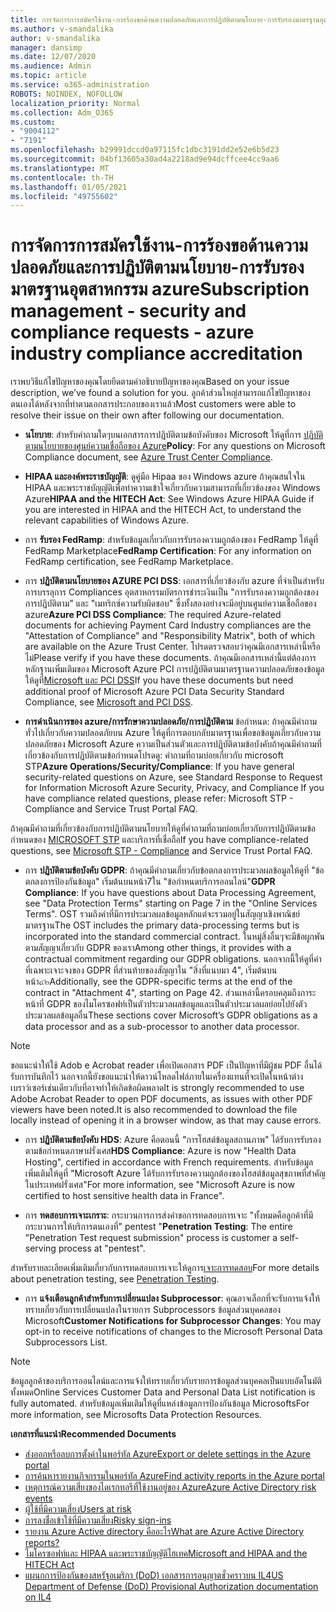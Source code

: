 ```yaml
---
title: การจัดการการสมัครใช้งาน-การร้องขอด้านความปลอดภัยและการปฏิบัติตามนโยบาย-การรับรองมาตรฐานอุตสาหกรรม azure
ms.author: v-smandalika
author: v-smandalika
manager: dansimp
ms.date: 12/07/2020
ms.audience: Admin
ms.topic: article
ms.service: o365-administration
ROBOTS: NOINDEX, NOFOLLOW
localization_priority: Normal
ms.collection: Adm_O365
ms.custom:
- "9004112"
- "7191"
ms.openlocfilehash: b29991dccd0a97115fc1dbc3191dd2e52e6b5d23
ms.sourcegitcommit: 04bf13605a30ad4a2218ad9e94dcffcee4cc9aa6
ms.translationtype: MT
ms.contentlocale: th-TH
ms.lasthandoff: 01/05/2021
ms.locfileid: "49755602"
---
```

# <a name="subscription-management---security-and-compliance-requests---azure-industry-compliance-accreditation"></a><span data-ttu-id="c5fe7-102">การจัดการการสมัครใช้งาน-การร้องขอด้านความปลอดภัยและการปฏิบัติตามนโยบาย-การรับรองมาตรฐานอุตสาหกรรม azure</span><span class="sxs-lookup"><span data-stu-id="c5fe7-102">Subscription management - security and compliance requests - azure industry compliance accreditation</span></span>

<span data-ttu-id="c5fe7-103">เราพบวิธีแก้ไขปัญหาของคุณโดยยึดตามคำอธิบายปัญหาของคุณ</span><span class="sxs-lookup"><span data-stu-id="c5fe7-103">Based on your issue description, we’ve found a solution for you.</span></span> <span data-ttu-id="c5fe7-104">ลูกค้าส่วนใหญ่สามารถแก้ไขปัญหาของตนเองได้หลังจากที่ทำตามเอกสารประกอบของเราแล้ว</span><span class="sxs-lookup"><span data-stu-id="c5fe7-104">Most customers were able to resolve their issue on their own after following our documentation.</span></span>

- <span data-ttu-id="c5fe7-105">**นโยบาย**: สำหรับคำถามใดๆบนเอกสารการปฏิบัติตามข้อบังคับของ Microsoft ให้ดูที่การ [ปฏิบัติตามนโยบายของศูนย์ความเชื่อถือของ Azure](https://docs.microsoft.com/compliance/regulatory/offering-SOC)</span><span class="sxs-lookup"><span data-stu-id="c5fe7-105">**Policy**: For any questions on Microsoft Compliance document, see [Azure Trust Center Compliance](https://docs.microsoft.com/compliance/regulatory/offering-SOC).</span></span>

- <span data-ttu-id="c5fe7-106">**HIPAA และองค์พระราชบัญญัติ**: ดูคู่มือ Hipaa ของ Windows azure ถ้าคุณสนใจใน HIPAA และพระราชบัญญัติเพื่อทำความเข้าใจเกี่ยวกับความสามารถที่เกี่ยวข้องของ Windows Azure</span><span class="sxs-lookup"><span data-stu-id="c5fe7-106">**HIPAA and the HITECH Act**: See Windows Azure HIPAA Guide if you are interested in HIPAA and the HITECH Act, to understand the relevant capabilities of Windows Azure.</span></span>

- <span data-ttu-id="c5fe7-107">การ **รับรอง FedRamp**: สำหรับข้อมูลเกี่ยวกับการรับรองความถูกต้องของ FedRamp ให้ดูที่ FedRamp Marketplace</span><span class="sxs-lookup"><span data-stu-id="c5fe7-107">**FedRamp Certification**: For any information on FedRamp certification, see FedRamp Marketplace.</span></span>

- <span data-ttu-id="c5fe7-108">การ **ปฏิบัติตามนโยบายของ AZURE PCI DSS**: เอกสารที่เกี่ยวข้องกับ azure ที่จำเป็นสำหรับการบรรลุการ Compliances อุตสาหกรรมบัตรการชำระเงินเป็น "การรับรองความถูกต้องของการปฏิบัติตาม" และ "เมทริกซ์ความรับผิดชอบ" ซึ่งทั้งสองอย่างจะมีอยู่บนศูนย์ความเชื่อถือของ azure</span><span class="sxs-lookup"><span data-stu-id="c5fe7-108">**Azure PCI DSS Compliance**: The required Azure-related documents for achieving Payment Card Industry compliances are the "Attestation of Compliance" and "Responsibility Matrix", both of which are available on the Azure Trust Center.</span></span> <span data-ttu-id="c5fe7-109">โปรดตรวจสอบว่าคุณมีเอกสารเหล่านี้หรือไม่</span><span class="sxs-lookup"><span data-stu-id="c5fe7-109">Please verify if you have these documents.</span></span> <span data-ttu-id="c5fe7-110">ถ้าคุณมีเอกสารเหล่านี้แต่ต้องการหลักฐานเพิ่มเติมของ Microsoft Azure PCI การปฏิบัติตามมาตรฐานความปลอดภัยของข้อมูลให้ดูที่[Microsoft และ PCI DSS](https://docs.microsoft.com/compliance/regulatory/offering-PCI-DSS)</span><span class="sxs-lookup"><span data-stu-id="c5fe7-110">If you have these documents but need additional proof of Microsoft Azure PCI Data Security Standard Compliance, see [Microsoft and PCI DSS](https://docs.microsoft.com/compliance/regulatory/offering-PCI-DSS).</span></span>

- <span data-ttu-id="c5fe7-111">**การดำเนินการของ azure/การรักษาความปลอดภัย/การปฏิบัติตาม** ข้อกำหนด: ถ้าคุณมีคำถามทั่วไปเกี่ยวกับความปลอดภัยบน Azure ให้ดูที่การตอบกลับมาตรฐานเพื่อขอข้อมูลเกี่ยวกับความปลอดภัยของ Microsoft Azure ความเป็นส่วนตัวและการปฏิบัติตามข้อบังคับถ้าคุณมีคำถามที่เกี่ยวข้องกับการปฏิบัติตามข้อกำหนดโปรดดู: คำถามที่ถามบ่อยเกี่ยวกับ microsoft STP</span><span class="sxs-lookup"><span data-stu-id="c5fe7-111">**Azure Operations/Security/Compliance**: If you have general security-related questions on Azure, see Standard Response to Request for Information Microsoft Azure Security, Privacy, and Compliance If you have compliance related questions, please refer: Microsoft STP - Compliance and Service Trust Portal FAQ.</span></span>

<span data-ttu-id="c5fe7-112">ถ้าคุณมีคำถามที่เกี่ยวข้องกับการปฏิบัติตามนโยบายให้ดูที่คำถามที่ถามบ่อยเกี่ยวกับการปฏิบัติตามข้อกำหนดของ [MICROSOFT STP](https://www.microsoft.com/trust-center/compliance/compliance-overview) และบริการที่เชื่อถือ</span><span class="sxs-lookup"><span data-stu-id="c5fe7-112">If you have compliance-related questions, see [Microsoft STP - Compliance](https://www.microsoft.com/trust-center/compliance/compliance-overview) and Service Trust Portal FAQ.</span></span>

- <span data-ttu-id="c5fe7-113">การ **ปฏิบัติตามข้อบังคับ GDPR**: ถ้าคุณมีคำถามเกี่ยวกับข้อตกลงการประมวลผลข้อมูลให้ดูที่ "ข้อตกลงการป้องกันข้อมูล" เริ่มต้นบนหน้า7ใน "ข้อกำหนดบริการออนไลน์"</span><span class="sxs-lookup"><span data-stu-id="c5fe7-113">**GDPR Compliance**: If you have questions about Data Processing Agreement, see "Data Protection Terms" starting on Page 7 in the "Online Services Terms".</span></span> <span data-ttu-id="c5fe7-114">OST รวมถึงคำที่มีการประมวลผลข้อมูลหลักแต่จะรวมอยู่ในสัญญาเชิงพาณิชย์มาตรฐาน</span><span class="sxs-lookup"><span data-stu-id="c5fe7-114">The OST includes the primary data-processing terms but is incorporated into the standard commercial contract.</span></span> <span data-ttu-id="c5fe7-115">ในหมู่สิ่งอื่นๆจะมีข้อผูกพันตามสัญญาเกี่ยวกับ GDPR ของเรา</span><span class="sxs-lookup"><span data-stu-id="c5fe7-115">Among other things, it provides with a contractual commitment regarding our GDPR obligations.</span></span> <span data-ttu-id="c5fe7-116">นอกจากนี้ให้ดูที่คำที่เฉพาะเจาะจงของ GDPR ที่ส่วนท้ายของสัญญาใน "สิ่งที่แนบมา 4", เริ่มต้นบนหน้า๔๒</span><span class="sxs-lookup"><span data-stu-id="c5fe7-116">Additionally, see the GDPR-specific terms at the end of the contract in "Attachment 4", starting on Page 42.</span></span> <span data-ttu-id="c5fe7-117">ส่วนเหล่านี้ครอบคลุมถึงภาระหน้าที่ GDPR ของไมโครซอฟท์เป็นตัวประมวลผลข้อมูลและเป็นตัวประมวลผลย่อยไปยังตัวประมวลผลข้อมูลอื่น</span><span class="sxs-lookup"><span data-stu-id="c5fe7-117">These sections cover Microsoft’s GDPR obligations as a data processor and as a sub-processor to another data processor.</span></span>

> [!NOTE]
> <span data-ttu-id="c5fe7-118">ขอแนะนำให้ใช้ Adob e Acrobat reader เพื่อเปิดเอกสาร PDF เป็นปัญหาที่มีผู้ชม PDF อื่นได้รับการบันทึกไว้ นอกจากนี้ยังขอแนะนำให้ดาวน์โหลดไฟล์ภายในเครื่องแทนที่จะเปิดในหน้าต่างเบราว์เซอร์เช่นเดียวกับที่อาจทำให้เกิดข้อผิดพลาด</span><span class="sxs-lookup"><span data-stu-id="c5fe7-118">It is strongly recommended to use Adobe Acrobat Reader to open PDF documents, as issues with other PDF viewers have been noted.It is also recommended to download the file locally instead of opening it in a browser window, as that may cause errors.</span></span>

- <span data-ttu-id="c5fe7-119">การ **ปฏิบัติตามข้อบังคับ HDS**: Azure คือตอนนี้ "การโฮสต์ข้อมูลสถานภาพ" ได้รับการรับรองตามข้อกำหนดภาษาฝรั่งเศส</span><span class="sxs-lookup"><span data-stu-id="c5fe7-119">**HDS Compliance**: Azure is now "Health Data Hosting", certified in accordance with French requirements.</span></span> <span data-ttu-id="c5fe7-120">สำหรับข้อมูลเพิ่มเติมให้ดูที่ "Microsoft Azure ได้รับการรับรองความถูกต้องของโฮสต์ข้อมูลสุขภาพที่สำคัญในประเทศฝรั่งเศส"</span><span class="sxs-lookup"><span data-stu-id="c5fe7-120">For more information, see "Microsoft Azure is now certified to host sensitive health data in France".</span></span>

- <span data-ttu-id="c5fe7-121">การ **ทดสอบการเจาะเกราะ**: กระบวนการการส่งคำขอการทดสอบการเจาะ "ทั้งหมดคือลูกค้าที่มีกระบวนการให้บริการตนเองที่" pentest "</span><span class="sxs-lookup"><span data-stu-id="c5fe7-121">**Penetration Testing**: The entire "Penetration Test request submission" process is customer a self-serving process at "pentest".</span></span>

<span data-ttu-id="c5fe7-122">สำหรับรายละเอียดเพิ่มเติมเกี่ยวกับการทดสอบการเจาะให้ดูการ[เจาะการทดสอบ](https://docs.microsoft.com/azure/security/fundamentals/pen-testing)</span><span class="sxs-lookup"><span data-stu-id="c5fe7-122">For more details about penetration testing, see [Penetration Testing](https://docs.microsoft.com/azure/security/fundamentals/pen-testing).</span></span>

- <span data-ttu-id="c5fe7-123">การ **แจ้งเตือนลูกค้าสำหรับการเปลี่ยนแปลง Subprocessor**: คุณอาจเลือกที่จะรับการแจ้งให้ทราบเกี่ยวกับการเปลี่ยนแปลงในรายการ Subprocessors ข้อมูลส่วนบุคคลของ Microsoft</span><span class="sxs-lookup"><span data-stu-id="c5fe7-123">**Customer Notifications for Subprocessor Changes**: You may opt-in to receive notifications of changes to the Microsoft Personal Data Subprocessors List.</span></span>

> [!NOTE]
> <span data-ttu-id="c5fe7-124">ข้อมูลลูกค้าของบริการออนไลน์และการแจ้งให้ทราบเกี่ยวกับรายการข้อมูลส่วนบุคคลเป็นแบบอัตโนมัติทั้งหมด</span><span class="sxs-lookup"><span data-stu-id="c5fe7-124">Online Services Customer Data and Personal Data List notification is fully automated.</span></span> <span data-ttu-id="c5fe7-125">สำหรับข้อมูลเพิ่มเติมให้ดูที่แหล่งข้อมูลการป้องกันข้อมูล Microsofts</span><span class="sxs-lookup"><span data-stu-id="c5fe7-125">For more information, see Microsofts Data Protection Resources.</span></span>

<span data-ttu-id="c5fe7-126">**เอกสารที่แนะนำ**</span><span class="sxs-lookup"><span data-stu-id="c5fe7-126">**Recommended Documents**</span></span>

- [<span data-ttu-id="c5fe7-127">ส่งออกหรือลบการตั้งค่าในพอร์ทัล Azure</span><span class="sxs-lookup"><span data-stu-id="c5fe7-127">Export or delete settings in the Azure portal</span></span>](https://docs.microsoft.com/azure/azure-portal/set-preferences)
- [<span data-ttu-id="c5fe7-128">การค้นหารายงานกิจกรรมในพอร์ทัล Azure</span><span class="sxs-lookup"><span data-stu-id="c5fe7-128">Find activity reports in the Azure portal</span></span>](https://docs.microsoft.com/azure/active-directory/reports-monitoring/howto-find-activity-reports)
- [<span data-ttu-id="c5fe7-129">เหตุการณ์ความเสี่ยงของไดเรกทอรีที่ใช้งานอยู่ของ Azure</span><span class="sxs-lookup"><span data-stu-id="c5fe7-129">Azure Active Directory risk events</span></span>](https://docs.microsoft.com/azure/active-directory/identity-protection/overview-identity-protection)
- [<span data-ttu-id="c5fe7-130">ผู้ใช้ที่มีความเสี่ยง</span><span class="sxs-lookup"><span data-stu-id="c5fe7-130">Users at risk</span></span>](https://docs.microsoft.com/azure/active-directory/identity-protection/overview-identity-protection)
- [<span data-ttu-id="c5fe7-131">การลงชื่อเข้าใช้ที่มีความเสี่ยง</span><span class="sxs-lookup"><span data-stu-id="c5fe7-131">Risky sign-ins</span></span>](https://docs.microsoft.com/azure/active-directory/identity-protection/overview-identity-protection)
- [<span data-ttu-id="c5fe7-132">รายงาน Azure Active directory คืออะไร</span><span class="sxs-lookup"><span data-stu-id="c5fe7-132">What are Azure Active Directory reports?</span></span>](https://docs.microsoft.com/azure/active-directory/reports-monitoring/overview-reports)
- [<span data-ttu-id="c5fe7-133">ไมโครซอฟท์และ HIPAA และพระราชบัญญัติไฮเทค</span><span class="sxs-lookup"><span data-stu-id="c5fe7-133">Microsoft and HIPAA and the HITECH Act</span></span>](https://docs.microsoft.com/compliance/regulatory/offering-hipaa-hitech)
- [<span data-ttu-id="c5fe7-134">แผนกการป้องกันของสหรัฐอเมริกา (DoD) เอกสารการอนุญาตชั่วคราวบน IL4</span><span class="sxs-lookup"><span data-stu-id="c5fe7-134">US Department of Defense (DoD) Provisional Authorization documentation on IL4</span></span>](https://docs.microsoft.com/compliance/regulatory/offering-DoD-DISA-L2-L4-L5)













